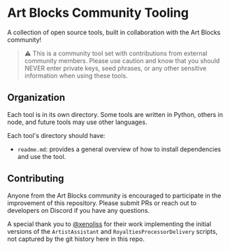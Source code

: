 # Art Blocks Community Tooling
A collection of open source tools, built in collaboration with the Art Blocks community!

> :warning: This is a community tool set with contributions from external community members. Please use caution and know that you should NEVER enter private keys, seed phrases, or any other sensitive information when using these tools.

## Organization
Each tool is in its own directory. Some tools are written in Python, others in node, and future tools may use other languages. 

Each tool's directory should have:
- `readme.md`: provides a general overview of how to install dependencies and use the tool.

## Contributing
Anyone from the Art Blocks community is encouraged to participate in the improvement of this repository. Please submit PRs or reach out to developers on Discord if you have any questions.

A special thank you to [@xenoliss](https://github.com/xenoliss) for their work implementing the initial versions of the `ArtistAssistant` and `RoyaltiesProcessorDelivery` scripts, not captured by the git history here in this repo.
